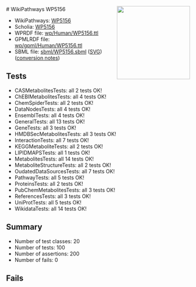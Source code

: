 <img style="float: right; width: 200px" src="../logo.png" />
# WikiPathways WP5156

* WikiPathways: [WP5156](https://identifiers.org/wikipathways:WP5156)
* Scholia: [WP5156](https://scholia.toolforge.org/wikipathways/WP5156)
* WPRDF file: [wp/Human/WP5156.ttl](../wp/Human/WP5156.ttl)
* GPMLRDF file: [wp/gpml/Human/WP5156.ttl](../wp/gpml/Human/WP5156.ttl)
* SBML file: [sbml/WP5156.sbml](../sbml/WP5156.sbml) ([SVG](../sbml/WP5156.svg)) ([conversion notes](../sbml/WP5156.txt))

## Tests
* CASMetabolitesTests: all 2 tests OK!
* ChEBIMetabolitesTests: all 4 tests OK!
* ChemSpiderTests: all 2 tests OK!
* DataNodesTests: all 4 tests OK!
* EnsemblTests: all 4 tests OK!
* GeneralTests: all 13 tests OK!
* GeneTests: all 3 tests OK!
* HMDBSecMetabolitesTests: all 3 tests OK!
* InteractionTests: all 7 tests OK!
* KEGGMetaboliteTests: all 2 tests OK!
* LIPIDMAPSTests: all 1 tests OK!
* MetabolitesTests: all 14 tests OK!
* MetaboliteStructureTests: all 2 tests OK!
* OudatedDataSourcesTests: all 7 tests OK!
* PathwayTests: all 5 tests OK!
* ProteinsTests: all 2 tests OK!
* PubChemMetabolitesTests: all 3 tests OK!
* ReferencesTests: all 3 tests OK!
* UniProtTests: all 5 tests OK!
* WikidataTests: all 14 tests OK!


## Summary

* Number of test classes: 20
* Number of tests: 100
* Number of assertions: 200
* Number of fails: 0

## Fails


